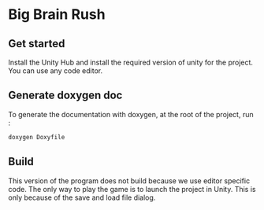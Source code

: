 # Big Brain Rush

## Get started

Install the Unity Hub and install the required version of unity for the project.
You can use any code editor.

## Generate doxygen doc

To generate the documentation with doxygen, at the root of the project, run :

```bash
doxygen Doxyfile
```

## Build

This version of the program does not build because we use editor specific code.
The only way to play the game is to launch the project in Unity.
This is only because of the save and load file dialog.

